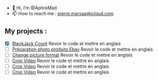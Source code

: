 - 👋 Hi, I’m @AphroMad
- 📫 How to reach me : pierre.marsaa@icloud.com


## My projects : 
- [x] [BlackJack Count](https://github.com/AphroMad/Blackjack_count "BlackJack") Revoir le code et mettre en anglais 
- [ ] [Préparation photo produits Ebay](https://github.com/AphroMad/Prepa_photo_produit "Préparation Produits") Revoir le code et mettre en anglais 
- [ ] [Change picture format](https://github.com/AphroMad/JPG-to-PNG/blob/main/JPG_PNG.py "Format") Revoir le code et mettre en anglais 
- [ ] [Crop Video](https://github.com/AphroMad/Croping_video/blob/main/crop.py "CropVideo") Revoir le code et mettre en anglais 
- [ ] [Crop Video](https://github.com/AphroMad/Croping_video/blob/main/crop.py "CropVideo") Revoir le code et mettre en anglais 
- [ ] [Crop Video](https://github.com/AphroMad/Croping_video/blob/main/crop.py "CropVideo") Revoir le code et mettre en anglais 
